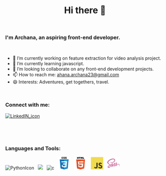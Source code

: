 

<!--
**Archanaayadav/Archanaayadav** is a ✨ _special_ ✨ repository because its `README.md` (this file) appears on your GitHub profile.

Here are some ideas to get you started:

- 🔭 I’m currently working on ...
- 🌱 I’m currently learning ...
- 👯 I’m looking to collaborate on ...
- 🤔 I’m looking for help with ...
- 💬 Ask me about ...
- 📫 How to reach me: ...
- 😄 Pronouns: ...
- ⚡ Fun fact: ...
-->
 ###
<h1 align="center"> Hi there 👋</h1>

&nbsp;

### I'm **Archana**, an aspiring front-end developer.

&nbsp;

- 🔭 I’m currently working on feature extraction for video analysis project.
- 🌱 I’m currently learning javascript.
- 👯 I’m looking to collaborate on any front-end development projects.
- 📫 How to reach me: ahana.archana23@gmail.com
- 😄 Interests: Adventures, get togethers, travel.

&nbsp;

### Connect with me:
[![LinkedIN_icon](https://img.icons8.com/bubbles/48/000000/linkedin.png)](https://www.linkedin.com/in/archana-yadav23/)

&nbsp;

&nbsp;

### Languages and Tools:

![PythonIcon](https://img.icons8.com/color/48/000000/python.png) &nbsp; <img src="https://www.r-project.org/Rlogo.png" height="48"> &nbsp; <img src="https://upload.wikimedia.org/wikipedia/commons/thumb/1/18/C_Programming_Language.svg/1200px-C_Programming_Language.svg.png" alt="c" width="40" height="40"/> &nbsp; <img src="https://raw.githubusercontent.com/devicons/devicon/master/icons/css3/css3-original-wordmark.svg" alt="css3" width="40" height="40"/> &nbsp; <img src="https://raw.githubusercontent.com/devicons/devicon/master/icons/html5/html5-original-wordmark.svg" alt="html5" width="40" height="40"/> &nbsp; <img src="https://raw.githubusercontent.com/devicons/devicon/master/icons/javascript/javascript-original.svg" alt="javascript" width="40" height="40"/> &nbsp; <img src="https://raw.githubusercontent.com/devicons/devicon/master/icons/sass/sass-original.svg" alt="sass" width="40" height="40"/>


